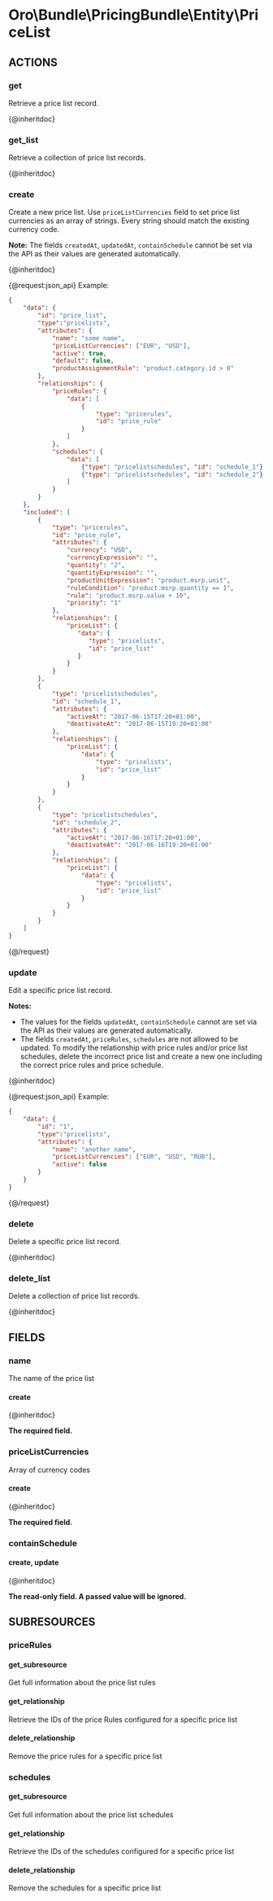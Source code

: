 # Oro\Bundle\PricingBundle\Entity\PriceList

## ACTIONS

### get

Retrieve a price list record.

{@inheritdoc}

### get_list

Retrieve a collection of price list records.

{@inheritdoc}

### create

Create a new price list. Use `priceListCurrencies` field to set price list currencies as an array of strings.
Every string should match the existing currency code.

**Note:** The fields `createdAt`, `updatedAt`, `containSchedule` cannot be set via the API
as their values are generated automatically.

{@inheritdoc}

{@request:json_api}
Example:

```JSON
{
    "data": {
        "id": "price_list",
        "type":"pricelists",
        "attributes": {
            "name": "some name",
            "priceListCurrencies": ["EUR", "USD"],
            "active": true,
            "default": false,
            "productAssignmentRule": "product.category.id > 0"
        },
        "relationships": {  
            "priceRules": {  
                "data": [  
                    {  
                        "type": "pricerules",
                        "id": "price_rule"
                    }
                ]
            },
            "schedules": {
                "data": [
                    {"type": "pricelistschedules", "id": "schedule_1"},
                    {"type": "pricelistschedules", "id": "schedule_2"}
                ]
            }
        }
    },
    "included": [
        { 
            "type": "pricerules",
            "id": "price_rule",
            "attributes": { 
                "currency": "USD",
                "currencyExpression": "",
                "quantity": "2",
                "quantityExpression": "",
                "productUnitExpression": "product.msrp.unit",
                "ruleCondition": "product.msrp.quantity == 1",
                "rule": "product.msrp.value + 10",
                "priority": "1"
            },
            "relationships": {  
                "priceList": {  
                   "data": {  
                      "type": "pricelists",
                      "id": "price_list"
                   }
                }
            }
        },
        {
            "type": "pricelistschedules",
            "id": "schedule_1",
            "attributes": {
                "activeAt": "2017-06-15T17:20+01:00",
                "deactivateAt": "2017-06-15T19:20+01:00"
            },
            "relationships": {
                "priceList": {
                    "data": {
                        "type": "pricelists",
                        "id": "price_list"
                    }
                }
            }
        },
        {
            "type": "pricelistschedules",
            "id": "schedule_2",
            "attributes": {
                "activeAt": "2017-06-16T17:20+01:00",
                "deactivateAt": "2017-06-16T19:20+01:00"
            },
            "relationships": {
                "priceList": {
                    "data": {
                        "type": "pricelists",
                        "id": "price_list"
                    }
                }
            }
        }
    ]
}
```
{@/request}

### update

Edit a specific price list record.

**Notes:**
* The values for the fields `updatedAt`, `containSchedule` cannot are set via the API as their values are generated automatically.
* The fields `createdAt`, `priceRules`, `schedules` are not allowed to be updated.
To modify the relationship with price rules and/or price list schedules, delete the incorrect price list and create a new one including the correct price rules and price schedule.

{@inheritdoc}

{@request:json_api}
Example:

```JSON
{
    "data": {
        "id": "1",
        "type":"pricelists",
        "attributes": {
            "name": "another name",
            "priceListCurrencies": ["EUR", "USD", "RUB"],
            "active": false
        }
    }
}
```
{@/request}

### delete

Delete a specific price list record.

{@inheritdoc}

### delete_list

Delete a collection of price list records.

{@inheritdoc}

## FIELDS

### name

The name of the price list

#### create

{@inheritdoc}

**The required field.**

### priceListCurrencies

Array of currency codes

#### create

{@inheritdoc}

**The required field.**

### containSchedule

#### create, update

{@inheritdoc}

**The read-only field. A passed value will be ignored.**

## SUBRESOURCES

### priceRules

#### get_subresource

Get full information about the price list rules

#### get_relationship

Retrieve the IDs of the price Rules configured for a specific price list

#### delete_relationship

Remove the price rules for a specific price list

### schedules

#### get_subresource

Get full information about the price list schedules

#### get_relationship

Retrieve the IDs of the schedules configured for a specific price list

#### delete_relationship

Remove the schedules for a specific price list

